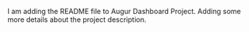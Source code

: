 I am adding the README file to Augur Dashboard Project. Adding some more details about the project description.
